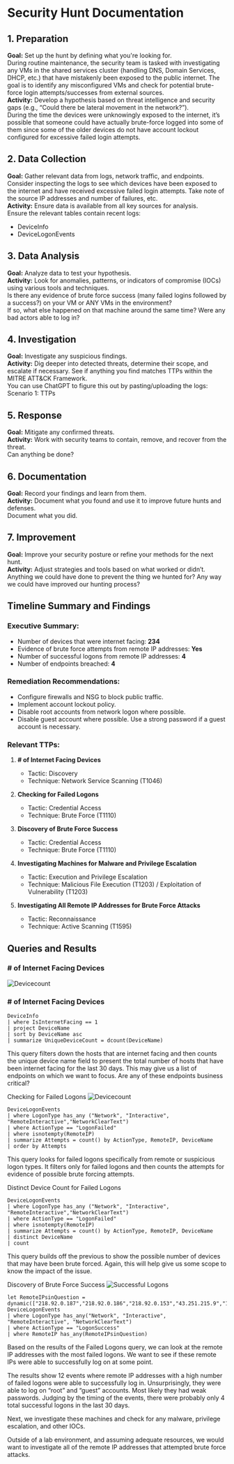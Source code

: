 # Security Hunt Documentation

## 1. Preparation
**Goal:** Set up the hunt by defining what you're looking for.  
During routine maintenance, the security team is tasked with investigating any VMs in the shared services cluster (handling DNS, Domain Services, DHCP, etc.) that have mistakenly been exposed to the public internet. The goal is to identify any misconfigured VMs and check for potential brute-force login attempts/successes from external sources.  
**Activity:** Develop a hypothesis based on threat intelligence and security gaps (e.g., “Could there be lateral movement in the network?”).  
During the time the devices were unknowingly exposed to the internet, it’s possible that someone could have actually brute-force logged into some of them since some of the older devices do not have account lockout configured for excessive failed login attempts.

## 2. Data Collection
**Goal:** Gather relevant data from logs, network traffic, and endpoints.  
Consider inspecting the logs to see which devices have been exposed to the internet and have received excessive failed login attempts. Take note of the source IP addresses and number of failures, etc.  
**Activity:** Ensure data is available from all key sources for analysis.  
Ensure the relevant tables contain recent logs:
- DeviceInfo
- DeviceLogonEvents

## 3. Data Analysis
**Goal:** Analyze data to test your hypothesis.  
**Activity:** Look for anomalies, patterns, or indicators of compromise (IOCs) using various tools and techniques.  
Is there any evidence of brute force success (many failed logins followed by a success?) on your VM or ANY VMs in the environment?  
If so, what else happened on that machine around the same time? Were any bad actors able to log in?

## 4. Investigation
**Goal:** Investigate any suspicious findings.  
**Activity:** Dig deeper into detected threats, determine their scope, and escalate if necessary. See if anything you find matches TTPs within the MITRE ATT&CK Framework.  
You can use ChatGPT to figure this out by pasting/uploading the logs: Scenario 1: TTPs

## 5. Response
**Goal:** Mitigate any confirmed threats.  
**Activity:** Work with security teams to contain, remove, and recover from the threat.  
Can anything be done?

## 6. Documentation
**Goal:** Record your findings and learn from them.  
**Activity:** Document what you found and use it to improve future hunts and defenses.  
Document what you did.

## 7. Improvement
**Goal:** Improve your security posture or refine your methods for the next hunt.  
**Activity:** Adjust strategies and tools based on what worked or didn’t.  
Anything we could have done to prevent the thing we hunted for? Any way we could have improved our hunting process?

## Timeline Summary and Findings
### Executive Summary:
- Number of devices that were internet facing: **234**
- Evidence of brute force attempts from remote IP addresses: **Yes**
- Number of successful logons from remote IP addresses: **4**
- Number of endpoints breached: **4**

### Remediation Recommendations:
- Configure firewalls and NSG to block public traffic.
- Implement account lockout policy.
- Disable root accounts from network logon where possible.
- Disable guest account where possible. Use a strong password if a guest account is necessary.

### Relevant TTPs:
1. **# of Internet Facing Devices**
   - Tactic: Discovery
   - Technique: Network Service Scanning (T1046)

2. **Checking for Failed Logons**
   - Tactic: Credential Access
   - Technique: Brute Force (T1110)

3. **Discovery of Brute Force Success**
   - Tactic: Credential Access
   - Technique: Brute Force (T1110)

4. **Investigating Machines for Malware and Privilege Escalation**
   - Tactic: Execution and Privilege Escalation
   - Technique: Malicious File Execution (T1203) / Exploitation of Vulnerability (T1203)

5. **Investigating All Remote IP Addresses for Brute Force Attacks**
   - Tactic: Reconnaissance
   - Technique: Active Scanning (T1595)

## Queries and Results
### # of Internet Facing Devices
![Devicecount](https://github.com/user-attachments/assets/93cf47dc-0104-4670-9ebc-75c445f87f38)
### # of Internet Facing Devices
```kql
DeviceInfo
| where IsInternetFacing == 1
| project DeviceName
| sort by DeviceName asc
| summarize UniqueDeviceCount = dcount(DeviceName)
```

This query filters down the hosts that are internet facing and then counts the unique device name field to present the total number of hosts that have been internet facing for the last 30 days. This may give us a list of endpoints on which we want to focus. Are any of these endpoints business critical?

Checking for Failed Logons
![Devicecount](https://github.com/user-attachments/assets/1e191c92-39a5-4c87-93f9-6c13a27a9312)

```kql
DeviceLogonEvents
| where LogonType has_any ("Network", "Interactive", "RemoteInteractive","NetworkClearText")
| where ActionType == "LogonFailed"
| where isnotempty(RemoteIP)
| summarize Attempts = count() by ActionType, RemoteIP, DeviceName
| order by Attempts
```
This query looks for failed logons specifically from remote or suspicious logon types. It filters only for failed logons and then counts the attempts for evidence of possible brute forcing attempts.

Distinct Device Count for Failed Logons

```kql
DeviceLogonEvents
| where LogonType has_any ("Network", "Interactive", "RemoteInteractive","NetworkClearText")
| where ActionType == "LogonFailed"
| where isnotempty(RemoteIP)
| summarize Attempts = count() by ActionType, RemoteIP, DeviceName
| distinct DeviceName
| count
```
This query builds off the previous to show the possible number of devices that may have been brute forced. Again, this will help give us some scope to know the impact of the issue.

Discovery of Brute Force Success
![Successful Logons](https://github.com/user-attachments/assets/caaadc56-54c5-481e-9f48-ebca347f9ba1)

```kql
let RemoteIPsinQuestion = dynamic(["218.92.0.187","218.92.0.186","218.92.0.153","43.251.215.9","196.251.84.225","80.94.95.90","115.245.191.82","185.243.96.107","45.88.186.251"]);
DeviceLogonEvents
| where LogonType has_any("Network", "Interactive", "RemoteInteractive", "NetworkClearText")
| where ActionType == "LogonSuccess"
| where RemoteIP has_any(RemoteIPsinQuestion)
```
Based on the results of the Failed Logons query, we can look at the remote IP addresses with the most failed logons. We want to see if these remote IPs were able to successfully log on at some point.

The results show 12 events where remote IP addresses with a high number of failed logons were able to successfully log in. Unsurprisingly, they were able to log on “root” and “guest” accounts. Most likely they had weak passwords. Judging by the timing of the events, there were probably only 4 total successful logons in the last 30 days.

Next, we investigate these machines and check for any malware, privilege escalation, and other IOCs.

Outside of a lab environment, and assuming adequate resources, we would want to investigate all of the remote IP addresses that attempted brute force attacks.


